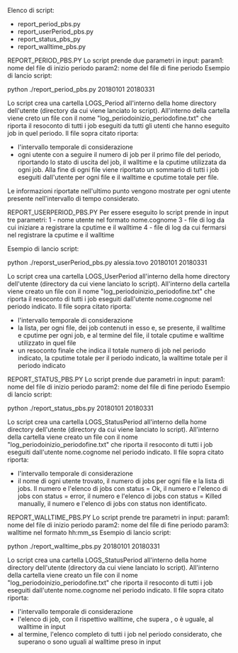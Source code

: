 Elenco di script:

- report_period_pbs.py
- report_userPeriod_pbs.py
- report_status_pbs_py
- report_walltime_pbs.py

REPORT_PERIOD_PBS.PY
Lo script prende due parametri in input: 
	param1: nome del file di inizio periodo
	param2: nome del file di fine periodo
Esempio di lancio script:

python ./report_period_pbs.py 20180101 20180331

Lo script crea una cartella LOGS_Period all'interno della home directory dell'utente (directory da cui viene lanciato lo script).
All'interno della cartella viene creto un file con il nome "log_periodoinizio_periodofine.txt" che riporta il resoconto di tutti i job eseguiti da tutti gli utenti che hanno eseguito job in quel periodo.
Il file sopra citato riporta:
- l'intervallo temporale di considerazione
- ogni utente con a seguire il numero di job per il primo file del periodo, riportando lo stato di uscita del job, il walltime e la cputime utilizzata da ogni job. Alla fine di ogni file viene riportato un sommario di tutti i job eseguiti dall'utente per ogni file e il walltime e cputime totale per file. 

Le informazioni riportate nell'ultimo punto vengono mostrate per ogni utente presente nell'intervallo di tempo considerato.


REPORT_USERPERIOD_PBS.PY
Per essere eseguito lo script prende in input tre parametri:
 1 - nome utente nel formato nome.cognome
 3 - file di log da cui iniziare a registrare la cputime e il walltime
 4 - file di log da cui fermarsi nel registrare la cputime e il walltime

Esempio di lancio script:

python ./reporst_userPeriod_pbs.py alessia.tovo 20180101 20180331

Lo script crea una cartella LOGS_UserPeriod all'interno della home directory dell'utente (directory da cui viene lanciato lo script).
All'interno della cartella viene creato un file con il nome "log_periodoinizio_periodofine.txt" che riporta il resoconto di tutti i job eseguiti dall'utente nome.cognome nel periodo indicato.
Il file sopra citato riporta:
 - l'intervallo temporale di considerazione 
 - la lista, per ogni file, dei job contenuti in esso e, se presente, il walltime e cputime per ogni job, e al termine del file, il totale cputime e walltime utilizzato in quel file
 - un resoconto finale che indica il totale numero di job nel periodo indicato, la cputime totale per il periodo indicato, la walltime totale per il periodo indicato


REPORT_STATUS_PBS.PY
Lo script prende due parametri in input: 
	param1: nome del file di inizio periodo
	param2: nome del file di fine periodo
Esempio di lancio script:

python ./report_status_pbs.py 20180101 20180331

Lo script crea una cartella LOGS_StatusPeriod all'interno della home directory dell'utente (directory da cui viene lanciato lo script).
All'interno della cartella viene creato un file con il nome "log_periodoinizio_periodofine.txt" che riporta il resoconto di tutti i job eseguiti dall'utente nome.cognome nel periodo indicato.
Il file sopra citato riporta:
- l'intervallo temporale di considerazione
- il nome di ogni utente trovato, il numero di jobs per ogni file e la lista di jobs. Il numero e l'elenco di jobs con status = Ok, il numero e l'elenco di jobs con status = error, il numero e l'elenco di jobs con status = Killed manually, il numero e l'elenco di jobs con status non identificato.

REPORT_WALLTIME_PBS.PY
Lo script prende tre parametri in input: 
	param1: nome del file di inizio periodo
	param2: nome del file di fine periodo
	param3: walltime nel formato hh:mm_ss
Esempio di lancio script:

python ./report_walltime_pbs.py 20180101 20180331

Lo script crea una cartella LOGS_StatusPeriod all'interno della home directory dell'utente (directory da cui viene lanciato lo script).
All'interno della cartella viene creato un file con il nome "log_periodoinizio_periodofine.txt" che riporta il resoconto di tutti i job eseguiti dall'utente nome.cognome nel periodo indicato.
Il file sopra citato riporta:
- l'intervallo temporale di considerazione
- l'elenco di job, con il rispettivo walltime, che supera , o è uguale, al walltime in input
- al termine, l'elenco completo di tutti i job nel periodo considerato, che superano o sono uguali al walltime preso in input




